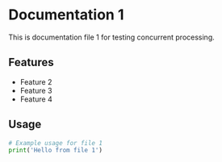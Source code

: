 # Documentation 1

This is documentation file 1 for testing concurrent processing.

## Features
- Feature 2
- Feature 3
- Feature 4

## Usage
```python
# Example usage for file 1
print('Hello from file 1')
```